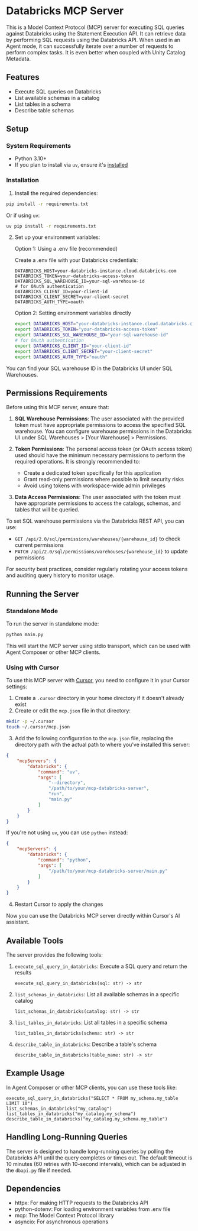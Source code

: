 # Databricks MCP Server

This is a Model Context Protocol (MCP) server for executing SQL queries against Databricks using the Statement Execution API.
It can retrieve data by performing SQL requests using the Databricks API.
When used in an Agent mode, it can successfully iterate over a number of requests to perform complex tasks.
It is even better when coupled with Unity Catalog Metadata.

## Features

- Execute SQL queries on Databricks
- List available schemas in a catalog
- List tables in a schema
- Describe table schemas

## Setup

### System Requirements

- Python 3.10+
- If you plan to install via `uv`, ensure it's [installed](https://docs.astral.sh/uv/getting-started/installation/#__tabbed_1_1)

### Installation

1. Install the required dependencies:

```bash
pip install -r requirements.txt
```

Or if using `uv`:

```bash
uv pip install -r requirements.txt
```

2. Set up your environment variables:

   Option 1: Using a .env file (recommended)

   Create a .env file with your Databricks credentials:

   ```
   DATABRICKS_HOST=your-databricks-instance.cloud.databricks.com
   DATABRICKS_TOKEN=your-databricks-access-token
   DATABRICKS_SQL_WAREHOUSE_ID=your-sql-warehouse-id
   # for OAuth authentication
   DATABRICKS_CLIENT_ID=your-client-id
   DATABRICKS_CLIENT_SECRET=your-client-secret
   DATABRICKS_AUTH_TYPE=oauth
   ```

   Option 2: Setting environment variables directly

   ```bash
   export DATABRICKS_HOST="your-databricks-instance.cloud.databricks.com"
   export DATABRICKS_TOKEN="your-databricks-access-token"
   export DATABRICKS_SQL_WAREHOUSE_ID="your-sql-warehouse-id"
   # for OAuth authentication
   export DATABRICKS_CLIENT_ID="your-client-id"
   export DATABRICKS_CLIENT_SECRET="your-client-secret"
   export DATABRICKS_AUTH_TYPE="oauth"
   ```

You can find your SQL warehouse ID in the Databricks UI under SQL Warehouses.

## Permissions Requirements

Before using this MCP server, ensure that:

1. **SQL Warehouse Permissions**: The user associated with the provided token must have appropriate permissions to access the specified SQL warehouse. You can configure warehouse permissions in the Databricks UI under SQL Warehouses > [Your Warehouse] > Permissions.

2. **Token Permissions**: The personal access token (or OAuth access token) used should have the minimum necessary permissions to perform the required operations. It is strongly recommended to:
   - Create a dedicated token specifically for this application
   - Grant read-only permissions where possible to limit security risks
   - Avoid using tokens with workspace-wide admin privileges

3. **Data Access Permissions**: The user associated with the token must have appropriate permissions to access the catalogs, schemas, and tables that will be queried.

To set SQL warehouse permissions via the Databricks REST API, you can use:
- `GET /api/2.0/sql/permissions/warehouses/{warehouse_id}` to check current permissions
- `PATCH /api/2.0/sql/permissions/warehouses/{warehouse_id}` to update permissions

For security best practices, consider regularly rotating your access tokens and auditing query history to monitor usage.

## Running the Server

### Standalone Mode

To run the server in standalone mode:

```bash
python main.py
```

This will start the MCP server using stdio transport, which can be used with Agent Composer or other MCP clients.

### Using with Cursor

To use this MCP server with [Cursor](https://cursor.sh/), you need to configure it in your Cursor settings:

1. Create a `.cursor` directory in your home directory if it doesn't already exist
2. Create or edit the `mcp.json` file in that directory:

```bash
mkdir -p ~/.cursor
touch ~/.cursor/mcp.json
```

3. Add the following configuration to the `mcp.json` file, replacing the directory path with the actual path to where you've installed this server:

```json
{
    "mcpServers": {
        "databricks": {
            "command": "uv",
            "args": [
                "--directory",
                "/path/to/your/mcp-databricks-server",
                "run",
                "main.py"
            ]
        }
    }
}
```

If you're not using `uv`, you can use `python` instead:

```json
{
    "mcpServers": {
        "databricks": {
            "command": "python",
            "args": [
                "/path/to/your/mcp-databricks-server/main.py"
            ]
        }
    }
}
```

4. Restart Cursor to apply the changes

Now you can use the Databricks MCP server directly within Cursor's AI assistant.

## Available Tools

The server provides the following tools:

1. `execute_sql_query_in_databricks`: Execute a SQL query and return the results
   ```
   execute_sql_query_in_databricks(sql: str) -> str
   ```

2. `list_schemas_in_databricks`: List all available schemas in a specific catalog
   ```
   list_schemas_in_databricks(catalog: str) -> str
   ```

3. `list_tables_in_databricks`: List all tables in a specific schema
   ```
   list_tables_in_databricks(schema: str) -> str
   ```

4. `describe_table_in_databricks`: Describe a table's schema
   ```
   describe_table_in_databricks(table_name: str) -> str
   ```

## Example Usage

In Agent Composer or other MCP clients, you can use these tools like:

```
execute_sql_query_in_databricks("SELECT * FROM my_schema.my_table LIMIT 10")
list_schemas_in_databricks("my_catalog")
list_tables_in_databricks("my_catalog.my_schema")
describe_table_in_databricks("my_catalog.my_schema.my_table")
```

## Handling Long-Running Queries

The server is designed to handle long-running queries by polling the Databricks API until the query completes or times out. The default timeout is 10 minutes (60 retries with 10-second intervals), which can be adjusted in the `dbapi.py` file if needed.

## Dependencies

- httpx: For making HTTP requests to the Databricks API
- python-dotenv: For loading environment variables from .env file
- mcp: The Model Context Protocol library
- asyncio: For asynchronous operations

